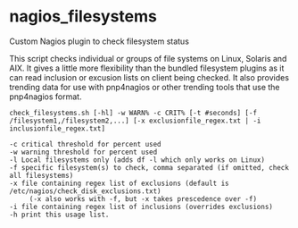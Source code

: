 # nagios_filesystems
Custom Nagios plugin to check filesystem status

This script checks individual or groups of file systems on Linux, Solaris and AIX. It gives a little more flexibility than the bundled filesystem plugins as it can read inclusion or excusion lists on client being checked. It also provides trending data for use with pnp4nagios or other trending tools that use the pnp4nagios format.


    check_filesystems.sh [-hl] -w WARN% -c CRIT% [-t #seconds] [-f /filesystem1,/filesystem2,...] [-x exclusionfile_regex.txt | -i inclusionfile_regex.txt]

    -c critical threshold for percent used
    -w warning threshold for percent used
    -l Local filesystems only (adds df -l which only works on Linux)
    -f specific filesystem(s) to check, comma separated (if omitted, check all filesystems)
    -x file containing regex list of exclusions (default is /etc/nagios/check_disk_exclusions.txt)
         (-x also works with -f, but -x takes prescedence over -f)
    -i file containing regex list of inclusions (overrides exclusions)
    -h print this usage list.

